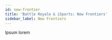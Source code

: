 ```yaml
---
id: new-frontier
title: 'Battle Royale & iSports: New Frontiers'
sidebar_label: New Frontiers
---
```


Ipsum lorem
